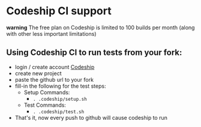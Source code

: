 # Codeship CI support

**warning** The free plan on Codeship is limited to 100 builds per month (along with other less important limitations)

## Using Codeship CI to run tests from your fork:
* login / create account [Codeship](https://codeship.com/)
* create new project
* paste the github url to your fork
* fill-in the following for the test steps:
  * Setup Commands:
    * `. .codeship/setup.sh`
  * Test Commands:
    * `. .codeship/test.sh`
* That's it, now every push to github will cause codeship to run
